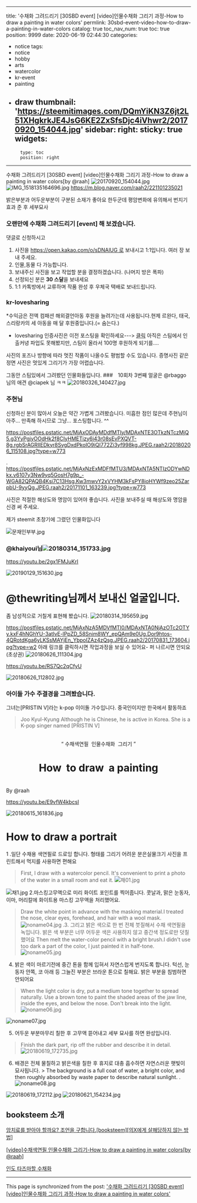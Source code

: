 
---
title: '수채화 그려드리기 [30SBD event] [video]인물수채화 그리기 과정-How to draw a painting in water colors'
permlink: 30sbd-event-video-how-to-draw-a-painting-in-water-colors
catalog: true
toc_nav_num: true
toc: true
position: 9999
date: 2020-06-19 02:44:30
categories:
- notice
tags:
- notice
- hobby
- arts
- watercolor
- kr-event
- painting
- draw
thumbnail: 'https://steemitimages.com/DQmYiKN3Z6jt2L51XHgkrkJE4JsG6KE2ZxSfsDjc4iVhwr2/20170920_154044.jpg'
sidebar:
    right:
        sticky: true
widgets:
    -
        type: toc
        position: right
---


수채화 그려드리기 [30SBD event]
[video]인물수채화 그리기 과정-How to draw a painting in water colors[by @raah]
![20170920_154044.jpg](https://steemitimages.com/DQmYiKN3Z6jt2L51XHgkrkJE4JsG6KE2ZxSfsDjc4iVhwr2/20170920_154044.jpg)
![IMG_1518135164696.jpg](https://steemitimages.com/DQmQwpHEFaz9dWqmhcNp5WgBR4N3SFBsxNDTcEwZTAVTnGq/IMG_1518135164696.jpg)
https://m.blog.naver.com/raah2/221101235021



밝은부분과  어두운부분이 구분된 소재가 좋아요
한두군데 평암변화에 유의해서 번지기효과 준 후
세부묘사


### 오랜만에 수채화 그려드리기 [event] 해 보겠습니다.  
댓글로 신청하시고
1. 사진을 https://open.kakao.com/o/sDNAlUG 로 보내시고 1:1입니다. 여러 장 보내 주세요.
2. 인물,동물 다 가능합니다. 
3. 보내주신 사진을 보고 작업할 분을 결정하겠습니다. (나머지 방은 폭파)
4. 선정되신 분은 **30 스달**을 보내세요
5. 1:1 카톡방에서 교류하며 작품 완성 후 우체국 택배로 보내드립니다. 


### kr-lovesharing

*수익금은 전액 컴패션 해외결언아동 후원을 늘려가는데 사용됩니다.현제 르완다, 태국, 스리랑카의 세 아동을 매 달 후원중입니다.(= 숨는다.)
* lovesharing 인증사진은 이전 포스팅을 확인하세요---> [클릭](https://steemkr.com/kr-event/@raah/9-khaiyoui-event-i-will-draw-and-give-your-portrait-n-lovesharing)
아직은 스팀에서 인출커녕 파업도 못해봤지만, 스팀이 올라서 100명 후원하게 되기를....


사진의 포즈나 방향에 따라 멋진 작품이 나올수도 평범할 수도 있습니다.
증명사진 같은 정면 사진은 멋있게 그리기가 가장 어렵습니다. 

그동안 스팀있에서 그려봤던 인물화들입니다. 
###　10회차 3번째 얼굴은 @rbaggo 님의 애견 @ciapek 님 ㅋㅋ
![20180326_140427.jpg](https://steemitimages.com/DQme1zKg8yvjdiv1VuHnLcS8Cjh91K9FtboFoUotnKdxtaK/20180326_140427.jpg)

### 주현님
신청하신 분이 많아서 오늘은 약간 가볍게 그려봤습니다.
미흡한 점인 많은데 주현님이 아주... 만족해 하시므로 그냥... 포스팅합니다. ^^

https://postfiles.pstatic.net/MjAxODAyMDdfMTIy/MDAxNTE3OTkzNTczMjQ5.g3YyPgjyOOdHk2f8CIyHMETizy6i43r08sEvPXQVT-8g.rgbSrAGRIlEDkyr8SvgDxdPkoIO9iQI772Zi3yf998kg.JPEG.raah2/20180206_115108.jpg?type=w773

. https://postfiles.pstatic.net/MjAxNzExMDFfMTU3/MDAxNTA5NTIzODYwNDkx.v6107y3Nw9yq5GosH7g9p_-WGA82QPAQB4Ksi7C13Hsg.Kw3mwvY2xVYHM3kFsPY8ioHYWf9zeo25ZarpbU-9yyQg.JPEG.raah2/20171101_163239.jpg?type=w773

사진은  적절한 해상도와 명암이 있어야 좋습니다.
사진을 보내주실 때 해상도와 명암을 신경 써 주세요.




제가 steemit  초창기에 그렸던 인물화입니다

![문재인부부.jpg](https://cdn.steemitimages.com/DQmURJ4GZQ3KKS7L9Vq3m3KxNYQf1UvXxbhwfz38HTzK8Y5/%EB%AC%B8%EC%9E%AC%EC%9D%B8%EB%B6%80%EB%B6%80.jpg)
### @khaiyoui님![20180314_151733.jpg](https://cdn.steemitimages.com/DQmPJta9HVH1fVerXXHw5L6hxy2GnLcw2ocKubA57WBkXg5/20180314_151733.jpg)

 https://youtu.be/2gx1FMJuKrI

![20190129_151630.jpg](https://cdn.steemitimages.com/DQma6chry3jdSNRgsYAjjjH5HE43XAco12rZ1XvczQiRdVF/20190129_151630.jpg)


# @thewriting님께서 보내신 얼굴입니다. 
좀 남성적으로 거칠게 표현해 봤습니다. 
![20180314_195659.jpg](https://steemitimages.com/DQmfVSYcdjw6bcDdrMyqLeXPtHjbxdzHXCq8NXsg4pVTnhy/20180314_195659.jpg)

https://postfiles.pstatic.net/MjAxNzA5MDVfMTI0/MDAxNTA0NjAzOTc2OTYy.kxF4hNGhYU-3atIvE-lPpZD_58Snim8WY_epQAm9e0Ug.Dor9htos-4QRotdKga6yLKSsMAYjEn_YbpoIZAz4zQsg.JPEG.raah2/20170831_173604.jpg?type=w2
아래 링크를 클릭하시면 작업과정을 보실 수 있어요- 퍼 나르시면 안되요(초상권)
![20180626_111304.jpg](https://cdn.steemitimages.com/DQmZ6ji1nu3rzckNGnVgfgAdyE36amsPkfqqNHGUJNPr3Ut/20180626_111304.jpg)

https://youtu.be/RS7Qc2qCfyU


![20180626_112802.jpg](https://cdn.steemitimages.com/DQmU166m2sDhSKutAJfD7pDUR1eA9HkY7qAabT5h9QPCaSR/20180626_112802.jpg)
### 아이돌 가수 주결경을 그려봤습니다.



그녀는[PRISTIN V]라는  k-pop 이이돌 가수입니다. 중국인이지만 한국에서 활동하죠
>  Joo Kyul-Kyung
Although he is Chinese, he is active in Korea.
She is a K-pop singer named [PRISTIN V]


<center>
<br>
<q> 수채색연필&nbsp; 인물수채화 &nbsp;그리기 </q>
<h1>How &nbsp;to draw &nbsp;a painting </h1></center>

<br>

<div class="text-right">
 By @raah
</div>

https://youtu.be/E9vfW4kbcsI

![20180615_161836.jpg](https://cdn.steemitimages.com/DQmRHzMVYeuyULxqrTBNP3sP6ipuxemWppmAZpKSRmg78Kc/20180615_161836.jpg)

# How to draw a portrait

1 .일단 수채용 색연필로 드로잉 합니다. 
형태를 그리기 어려운 분은실물크기 사진을 프린트해서  먹지를 사용하면 편해요
> First, I draw with a watercolor pencil. It's convenient to print a photo of the water in a small room and eat it.
![채01.jpg](https://cdn.steemitimages.com/DQmVErCvJFftSesvFiXxHerrf6EYBqJr57cxkshLA2ttnNz/%EC%B1%8401.jpg)

![채1.jpg](https://cdn.steemitimages.com/DQmeWXd1rpRGqwzNLJKGdu7cSJJn8rBcepECtVX89URVN4F/%EC%B1%841.jpg)
2.마스킹고무액으로 미리 화이트 포인트를 찍어줍니다.
콧날과, 맑은 눈동자, 이마, 머리칼에 화이트용 마스킹 고무액을 처리했어요.
> Draw the white point in advance with the masking material.I treated the nose, clear eyes, forehead, and hair with a wool mask.
![noname04.jpg](https://cdn.steemitimages.com/DQmaH4LMmEvWo1ChinKeStGFTMDNCDPKcQw3y71dGEVtk9z/noname04.jpg)
.3. 그리고 밝은 색으로 한 번 전체 붓질해서 수채 색연필을 녹입니다.
밝은 색 부분은 너무 어두운 색은 사용하지 않고 중간색 정도로만 덧칠 했어요
> Then melt the water-color pencil with a bright brush.I didn't use too dark a part of the color, I just painted it in half-tone.
![noname05.jpg](https://cdn.steemitimages.com/DQmdzsP2EQVrBs6f92skZdc6PiSTx4GBucHYxp1UnJEfhHq/noname05.jpg)


4. 밝은 색이 마르기전에 중간 톤을 함께 입혀서 자연스럽게 번지도록 합니다. 
턱선, 눈동자 안쪽, 코 아래 등 그늘진 부분은 브라운 톤으로 칠해요. 밝은 부분을 침범하면 안되어요
> When the light color is dry, put a medium tone together to spread naturally. Use a brown tone to paint the shaded areas of the jaw line, inside the eyes, and below the nose. Don't break into the light.
![noname06.jpg](https://cdn.steemitimages.com/DQmNeCxbgXQLnwXbXSszbt5WzALGGXRjGZFoQQxQeWqcVGa/noname06.jpg)

![noname07.jpg](https://cdn.steemitimages.com/DQmX3pCMsqL859Gvqmapiv9eERr4owREtmR2rTjF4MMnt61/noname07.jpg)

5. 어두운 부분마무리 칠한 후 고무액 뜯어내고 세부 묘사를 하면 완성입니다.
>Finish the dark part, rip off the rubber and describe it in detail.
![20180619_172735.jpg](https://cdn.steemitimages.com/DQmSswNjiX9tPZGtLaHug3jQYs6RAuRTJmt7iTT7xma1Ux3/20180619_172735.jpg)



6. 배경은 전체 물칠하고 밝은색을 칠한 후 휴지로 대충 흡수하면 자연스러운 햇빛이 묘사됩니다. > The background is a full coat of water, a bright color, and then roughly absorbed by waste paper to describe natural sunlight.
.![noname08.jpg](https://cdn.steemitimages.com/DQmPxi1h8spPgrGvhwPMYBZQ6wAXKa4iE64ptXZsE4CECoe/noname08.jpg)

![20180619_172112.jpg](https://cdn.steemitimages.com/DQmSHNHwM6mU6N7gEFCiKykD3Po9pFUjUdr9ZdnkQXqikhj/20180619_172112.jpg)
![20180621_154234.jpg](https://cdn.steemitimages.com/DQmRaNe9XX6CSJ3jpWxVw3Kp65SdxxCtDfU8cSUE4jRRvQD/20180621_154234.jpg)



## booksteem 소개

[암치료를 받아야 할까요? 조언을 구합니다.[booksteem][의X에게 살해당하지 않는 방법]](https://steemit.com/kr/@raah/booksteem-x)

[[video]수채색연필 인물수채화 그리기-How to draw a painting in water colors[by @raah]](https://steemit.com/art/@raah/how-to-draw-a-painting-in-water-colors-raah)

[인도 타즈마할 수채화](https://steemit.com/kr/@raah/4onyph)

- - -

This page is synchronized from the post: ['수채화 그려드리기 [30SBD event] [video]인물수채화 그리기 과정-How to draw a painting in water colors'](https://steemit.com/@raah/30sbd-event-video-how-to-draw-a-painting-in-water-colors)
